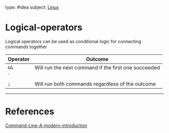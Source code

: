type: #idea
subject: [Linux](Linux.md)
<!-- Subject should be a hub note -->
# Logical-operators

Logical operators can be used as conditional logic for connecting commands together

| Operator | Outcome |
| -------- | ------- |
| `&&` | Will run the next command if the first one succeeded |
| `||` | Will run the next command if the first one failed |
| `;` | Will run both commands regardless of the outcome |

---
# References
<!-- What references back up this idea -->
[Command-Line-A-modern-introduction](Command-Line-A-modern-introduction.md)